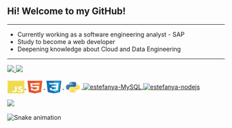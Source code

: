 ## Hi! Welcome to my GitHub!

<hr>

 - Currently working as a software engineering analyst - SAP
 - Study to become a web developer
 - Deepening knowledge about Cloud and Data Engineering

 <hr>

 <div>

  <a href="https://github.com/EstefanyaNascimento">
  <img height="150em" src="https://github-readme-stats.vercel.app/api?username=estefanyanascimento&show_icons=true&theme=dracula&include_all_commits=true&count_private=true"/>
  <img height="150em" src="https://github-readme-stats.vercel.app/api/top-langs/?username=estefanyanascimento&layout=compact&langs_count=7&theme=dracula"/>
</div>

<div style="display: inline_block"><br>
  <img align="center" alt="estefanya-Js" height="30" width="40" src="https://raw.githubusercontent.com/devicons/devicon/master/icons/javascript/javascript-plain.svg">
  <img align="center" alt="estefanya-HTML" height="30" width="40" src="https://raw.githubusercontent.com/devicons/devicon/master/icons/html5/html5-original.svg">
  <img align="center" alt="estefanya-CSS" height="30" width="40" src="https://raw.githubusercontent.com/devicons/devicon/master/icons/css3/css3-original.svg">
  <img align="center" alt="estefanya-Python" height="30" width="40" src="https://raw.githubusercontent.com/devicons/devicon/master/icons/python/python-original.svg">
  <img align="center" alt="estefanya-MySQL" height="60" width="80" src="https://waresoft.com.br/wp-content/uploads/2021/04/MySQL_Logo_600x600.png">
<img align = "center" alt = "estefanya-nodejs" height = "30" width = "40" src = "https://pbs.twimg.com/profile_images/1262824892535373825/BiXDFDDp_400x400.jpg">

</div>



<P>


</p>


   <div> 
  <a href="https://www.linkedin.com/in/estefanya-alves-7b38367b/"target="_blank"><img src="https://img.shields.io/badge/-LinkedIn-%230077B5?style=for-the-badge&logo=linkedin&logoColor=white" target="_blank"></a>


![Snake animation](https://github.com/EstefanyaNascimento/EstefanyaNascimento/blob/output/github-contribution-grid-snake.svg)

</div>
